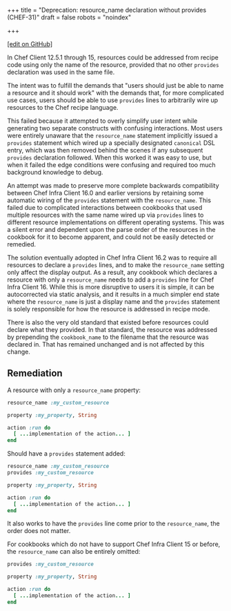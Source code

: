 +++
title = "Deprecation: resource_name declaration without provides (CHEF-31)"
draft = false
robots = "noindex"

+++

[\[edit on GitHub\]](https://github.com/chef/chef-web-docs/blob/master/content/deprecations_resource_name_without_provides.md)

In Chef Client 12.5.1 through 15, resources could be addressed from
recipe code using only the name of the resource, provided that no other
`provides` declaration was used in the same file.

The intent was to fulfill the demands that "users should just be
able to name a resource and it should work" with the demands that, for
more complicated use cases, users should be able to use `provides`
lines to arbitrarily wire up resources to the Chef recipe language.

This failed because it attempted to overly simplify user intent while
generating two separate constructs with confusing interactions. Most
users were entirely unaware that the `resource_name` statement implicitly
issued a `provides` statement which wired up a specially designated
`canonical` DSL entry, which was then removed behind the scenes if any
subsequent `provides` declaration followed. When this worked it was
easy to use, but when it failed the edge conditions were confusing and
required too much background knowledge to debug.

An attempt was made to preserve more complete backwards compatibility between
Chef Infra Client 16.0 and earlier versions by retaining some automatic
wiring of the `provides` statement with the `resource_name`. This failed
due to complicated interactions between cookbooks that used multiple
resources with the same name wired up via `provides` lines to different
resource implementations on different operating systems. This was a silent
error and dependent upon the parse order of the resources in the cookbook
for it to become apparent, and could not be easily detected or remedied.

The solution eventually adopted in Chef Infra Client 16.2 was to require
all resources to declare a `provides` lines, and to make the `resource_name`
setting only affect the display output. As a result, any cookbook which
declares a resource with only a `resource_name` needs to add a `provides`
line for Chef Infra Client 16. While this is more disruptive to users it
is simple, it can be autocorrected via static analysis, and it results in
a much simpler end state where the `resource_name` is just a display name
and the `provides` statement is solely responsible for how the resource
is addressed in recipe mode.

There is also the very old standard that existed before resources could
declare what they provided. In that standard, the resource was addressed
by prepending the `cookbook_name` to the filename that the resource was declared in.
That has remained unchanged and is not affected by this change.

## Remediation

A resource with only a `resource_name` property:

```ruby
resource_name :my_custom_resource

property :my_property, String

action :run do
  [ ...implementation of the action... ]
end
```

Should have a `provides` statement added:

```ruby
resource_name :my_custom_resource
provides :my_custom_resource

property :my_property, String

action :run do
  [ ...implementation of the action... ]
end
```

It also works to have the `provides` line come prior to the `resource_name`,
the order does not matter.

For cookbooks which do not have to support Chef Infra Client 15 or before, the
`resource_name` can also be entirely omitted:

```ruby
provides :my_custom_resource

property :my_property, String

action :run do
  [ ...implementation of the action... ]
end
```
